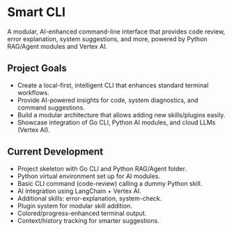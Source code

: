 # Smart CLI
A modular, AI-enhanced command-line interface that provides code review, error explanation, system suggestions, and more, powered by Python RAG/Agent modules and Vertex AI.



## Project Goals

- Create a local-first, intelligent CLI that enhances standard terminal workflows.
- Provide AI-powered insights for code, system diagnostics, and command suggestions.
- Build a modular architecture that allows adding new skills/plugins easily.
- Showcase integration of Go CLI, Python AI modules, and cloud LLMs (Vertex AI).

## Current Development

- Project skeleton with Go CLI and Python RAG/Agent folder.
- Python virtual environment set up for AI modules.
- Basic CLI command (code-review) calling a dummy Python skill.
- AI integration using LangChain + Vertex AI.
- Additional skills: error-explanation, system-check.
- Plugin system for modular skill addition.
- Colored/progress-enhanced terminal output.
- Context/history tracking for smarter suggestions.




